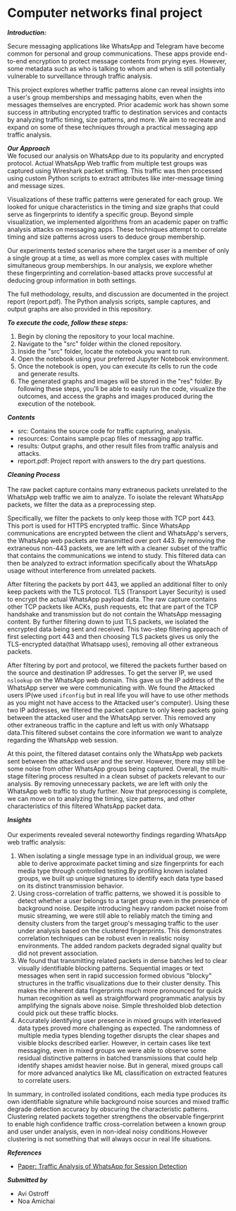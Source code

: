 # Computer networks final project

***Introduction:*** 

Secure messaging applications like WhatsApp and Telegram have become common for personal and group communications. These apps provide end-to-end encryption to protect message contents from prying eyes. However, some metadata such as who is talking to whom and when is still potentially vulnerable to surveillance through traffic analysis.

This project explores whether traffic patterns alone can reveal insights into a user's group memberships and messaging habits, even when the messages themselves are encrypted. Prior academic work has shown some success in attributing encrypted traffic to destination services and contacts by analyzing traffic timing, size patterns, and more. We aim to recreate and expand on some of these techniques through a practical messaging app traffic analysis.

***Our Approach*** <br>
We focused our analysis on WhatsApp due to its popularity and encrypted protocol. Actual WhatsApp Web traffic from multiple test groups was captured using Wireshark packet sniffing. This traffic was then processed using custom Python scripts to extract attributes like inter-message timing and message sizes.

Visualizations of these traffic patterns were generated for each group. We looked for unique characteristics in the timing and size graphs that could serve as fingerprints to identify a specific group. Beyond simple visualization, we implemented algorithms from an academic paper on traffic analysis attacks on messaging apps. These techniques attempt to correlate timing and size patterns across users to deduce group membership.

Our experiments tested scenarios where the target user is a member of only a single group at a time, as well as more complex cases with multiple simultaneous group memberships. In our analysis, we explore whether these fingerprinting and correlation-based attacks prove successful at deducing group information in both settings.

The full methodology, results, and discussion are documented in the project report (report.pdf). The Python analysis scripts, sample captures, and output graphs are also provided in this repository.


***To execute the code, follow these steps:***
1. Begin by cloning the repository to your local machine.
2. Navigate to the "src" folder within the cloned repository.
3. Inside the "src" folder, locate the notebook you want to run.
4. Open the notebook using your preferred Jupyter Notebook environment.
5. Once the notebook is open, you can execute its cells to run the code and generate results.
6. The generated graphs and images will be stored in the "res" folder.
By following these steps, you'll be able to easily run the code, visualize the outcomes, and access the graphs and images produced during the execution of the notebook.


***Contents***
* src: Contains the source code for traffic capturing, analysis.
* resources: Contains sample pcap files of messaging app traffic.
* results: Output graphs, and other result files from traffic analysis and attacks.
* report.pdf: Project report with answers to the dry part questions.
  

***Cleaning Process***<br><br>
The raw packet capture contains many extraneous packets unrelated to the WhatsApp web traffic we aim to analyze. To isolate the relevant WhatsApp packets, we filter the data as a preprocessing step.

Specifically, we filter the packets to only keep those with TCP port 443. This port is used for HTTPS encrypted traffic. Since WhatsApp communications are encrypted between the client and WhatsApp's servers, the WhatsApp web packets are transmitted over port 443.
By removing the extraneous non-443 packets, we are left with a cleaner subset of the traffic that contains the communications we intend to study. This filtered data can then be analyzed to extract information specifically about the WhatsApp usage without interference from unrelated packets.

After filtering the packets by port 443, we applied an additional filter to only keep packets with the TLS protocol. TLS (Transport Layer Security) is used to encrypt the actual WhatsApp payload data.
The raw capture contains other TCP packets like ACKs, push requests, etc that are part of the TCP handshake and transmission but do not contain the WhatsApp messaging content. By further filtering down to just TLS packets, we isolated the encrypted data being sent and received.
This two-step filtering approach of first selecting port 443 and then choosing TLS packets gives us only the TLS-encrypted data(that Whatsapp uses), removing all other extraneous packets.

After filtering by port and protocol, we filtered the packets further based on the source and destination IP addresses.
To get the server IP, we used `nslookup` on the WhatsApp web domain. This gave us the IP address of the WhatsApp server we were communicating with.
We found the Attacked users IP(we used `ifconfig` but in real life you will have to use other methods as you might not have access to the Attacked user's computer).
Using these two IP addresses, we filtered the packet capture to only keep packets going between the attacked user and the WhatsApp server. This removed any other extraneous traffic in the capture and left us with only Whatsapp data.This filtered subset contains the core information we want to analyze regarding the WhatsApp web session.

At this point, the filtered dataset contains only the WhatsApp web packets sent between the attacked user and the server. However, there may still be some noise from other WhatsApp groups being captured.
Overall, the multi-stage filtering process resulted in a clean subset of packets relevant to our analysis. By removing unnecessary packets, we are left with only the WhatsApp web traffic to study further.
Now that preprocessing is complete, we can move on to analyzing the timing, size patterns, and other characteristics of this filtered WhatsApp packet data.

***Insights***<br><br>
Our experiments revealed several noteworthy findings regarding WhatsApp web traffic analysis:

1. When isolating a single message type in an individual group, we were able to derive approximate packet timing and size fingerprints for each media type through controlled testing.By profiling known isolated groups, we built up unique signatures to identify each data type based on its distinct transmission behavior.
2. Using cross-correlation of traffic patterns, we showed it is possible to detect whether a user belongs to a target group even in the presence of background noise. Despite introducing heavy random packet noise from music streaming, we were still able to reliably match the timing and density clusters from the target group's messaging traffic to the user under analysis based on the clustered fingerprints. This demonstrates correlation techniques can be robust even in realistic noisy environments. The added random packets degraded signal quality but did not prevent association.
3. We found that transmitting related packets in dense batches led to clear visually identifiable blocking patterns. Sequential images or text messages when sent in rapid succession formed obvious "blocky" structures in the traffic visualizations due to their cluster density. This makes the inherent data fingerprints much more pronounced for quick human recognition as well as straightforward programmatic analysis by amplifying the signals above noise. Simple thresholded blob detection could pick out these traffic blocks.
4. Accurately identifying user presence in mixed groups with interleaved data types proved more challenging as expected. The randomness of multiple media types blending together disrupts the clear shapes and visible blocks described earlier. However, in certain cases like text messaging, even in mixed groups we were able to observe some residual distinctive patterns in batched transmissions that could help identify shapes amidst heavier noise. But in general, mixed groups call for more advanced analytics like ML classification on extracted features to correlate users.<br>

In summary, in controlled isolated conditions, each media type produces its own identifiable signature while background noise sources and mixed traffic degrade detection accuracy by obscuring the characteristic patterns. Clustering related packets together strengthens the observable fingerprint to enable high confidence traffic cross-correlation between a known group and user under analysis, even in non-ideal noisy conditions.However clustering is not something that will always occur in real life situations.



***References*** <br>
* [Paper: Traffic Analysis of WhatsApp for Session Detection](https://www.ndss-symposium.org/wp-content/uploads/2020/02/24347-paper.pdf)

***Submitted by***
* Avi Ostroff
* Noa Amichai 
